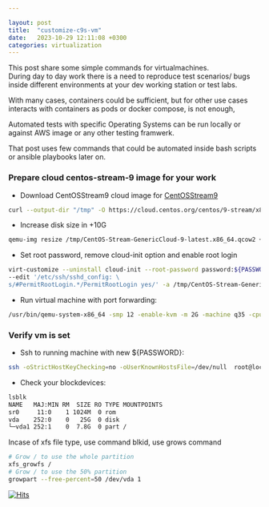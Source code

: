 ```yaml
---

layout: post
title:  "customize-c9s-vm"
date:   2023-10-29 12:11:08 +0300
categories: virtualization
---
```



This post share some simple commands for virtualmachines.  
During day to day work there is a need to reproduce test scenarios/ bugs inside 
different environments at your dev working station or test labs.

With many cases, containers could be sufficient, but for other use cases interacts with containers as pods or docker compose, is not enough,  

Automated tests with specific Operating Systems  can be run locally or against  AWS image or any other testing framwerk.


That post uses few commands that could be automated inside bash scripts or ansible playbooks
later on.


### Prepare cloud centos-stream-9 image for your work

- Download CentOSStream9 cloud image for [CentOSStream9](https://cloud.centos.org/centos/9-stream/x86_64/images/CentOS-Stream-GenericCloud-9-latest.x86_64.qcow2)

``` bash
curl --output-dir "/tmp" -O https://cloud.centos.org/centos/9-stream/x86_64/images/CentOS-Stream-GenericCloud-9-latest.x86_64.qcow2
```

- Increase disk size in +10G

``` bash
qemu-img resize /tmp/CentOS-Stream-GenericCloud-9-latest.x86_64.qcow2 +20G
```

- Set root password, remove cloud-init option and enable root login 

``` bash
virt-customize --uninstall cloud-init --root-password password:${PASSWORD} \
--edit '/etc/ssh/sshd_config: \
s/#PermitRootLogin.*/PermitRootLogin yes/' -a /tmp/CentOS-Stream-GenericCloud-9-latest.aarch64.qcow2  
```


- Run virtual machine with port forwarding:

``` bash
/usr/bin/qemu-system-x86_64 -smp 12 -enable-kvm -m 2G -machine q35 -cpu host -vnc 0.0.0.0:1 -k en-us -device virtio-net-pci,netdev=n0,mac=FE:30:26:a6:91:2d -netdev user,id=n0,net=10.0.2.0/24,hostfwd=tcp::2222-:22 -drive file=CentOS-Stream-GenericCloud-9-latest.x86_64.qcow2,index=0,media=disk,format=qcow2,if=virtio,snapshot=off&

```

### Verify vm is set

- Ssh to running machine with new ${PASSWORD}:

``` bash
ssh -oStrictHostKeyChecking=no -oUserKnownHostsFile=/dev/null  root@localhost -p 2222
```

- Check your blockdevices:

```bash
lsblk
NAME   MAJ:MIN RM  SIZE RO TYPE MOUNTPOINTS
sr0     11:0    1 1024M  0 rom  
vda    252:0    0   25G  0 disk 
└─vda1 252:1    0  7.8G  0 part /
```

Incase of xfs file type, use command blkid, use grows command

```bash
# Grow / to use the whole partition 
xfs_growfs /  
# Grow / to use the 50% partition 
growpart --free-percent=50 /dev/vda 1

```

[![Hits](https://hits.seeyoufarm.com/api/count/incr/badge.svg?url=https%3A%2F%2Fyarboa.github.io%2Fvirtualization%2F2023%2F10%2F29%2Fcustomize-c9s-vm.html&count_bg=%2379C83D&title_bg=%23555555&icon=&icon_color=%23E7E7E7&title=hits&edge_flat=false)](https://hits.seeyoufarm.com)

